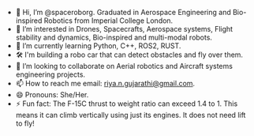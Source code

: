 - 👋 Hi, I’m @spaceroborg. Graduated in Aerospace Engineering and Bio-inspired Robotics from Imperial College London.
- 👀 I’m interested in Drones, Spacecrafts, Aerospace systems, Flight stability and dynamics, Bio-inspired and multi-modal robots.
- 🌱 I’m currently learning Python, C++, ROS2, RUST.
- 🛠️ I'm building a robo car that can detect obstacles and fly over them.
- 💞️ I’m looking to collaborate on Aerial robotics and Aircraft systems engineering projects.
- 📫 How to reach me email: riya.n.gujarathi@gmail.com.
- 😄 Pronouns: She/Her.
- ⚡ Fun fact: The F-15C thrust to weight ratio can exceed 1.4 to 1. This means it can climb vertically using just its engines. It does not need lift to fly!

<!---
spaceroborg/spaceroborg is a ✨ special ✨ repository because its `README.md` (this file) appears on your GitHub profile.
You can click the Preview link to take a look at your changes.
--->

